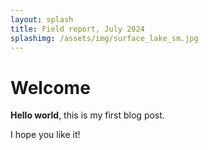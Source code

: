 ```yaml
---
layout: splash
title: Field report, July 2024
splashimg: /assets/img/surface_lake_sm.jpg
---
```


# Welcome

**Hello world**, this is my first blog post.

I hope you like it!